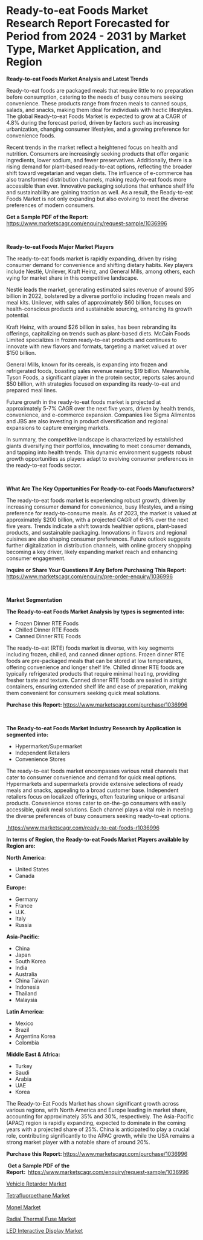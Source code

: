 <p><h1>Ready-to-eat Foods Market Research Report Forecasted for Period from 2024 -  2031 by Market Type, Market Application, and Region</h1></p><p><strong>Ready-to-eat Foods Market Analysis and Latest Trends</strong></p>
<p><p>Ready-to-eat foods are packaged meals that require little to no preparation before consumption, catering to the needs of busy consumers seeking convenience. These products range from frozen meals to canned soups, salads, and snacks, making them ideal for individuals with hectic lifestyles. The global Ready-to-eat Foods Market is expected to grow at a CAGR of 4.8% during the forecast period, driven by factors such as increasing urbanization, changing consumer lifestyles, and a growing preference for convenience foods.</p><p>Recent trends in the market reflect a heightened focus on health and nutrition. Consumers are increasingly seeking products that offer organic ingredients, lower sodium, and fewer preservatives. Additionally, there is a rising demand for plant-based ready-to-eat options, reflecting the broader shift toward vegetarian and vegan diets. The influence of e-commerce has also transformed distribution channels, making ready-to-eat foods more accessible than ever. Innovative packaging solutions that enhance shelf life and sustainability are gaining traction as well. As a result, the Ready-to-eat Foods Market is not only expanding but also evolving to meet the diverse preferences of modern consumers.</p></p>
<p><strong>Get a Sample PDF of the Report:&nbsp;</strong> <a href="https://www.marketscagr.com/enquiry/request-sample/1036996">https://www.marketscagr.com/enquiry/request-sample/1036996</a></p>
<p>&nbsp;</p>
<p><strong>Ready-to-eat Foods Major Market Players</strong></p>
<p><p>The ready-to-eat foods market is rapidly expanding, driven by rising consumer demand for convenience and shifting dietary habits. Key players include Nestlé, Unilever, Kraft Heinz, and General Mills, among others, each vying for market share in this competitive landscape.</p><p>Nestlé leads the market, generating estimated sales revenue of around $95 billion in 2022, bolstered by a diverse portfolio including frozen meals and meal kits. Unilever, with sales of approximately $60 billion, focuses on health-conscious products and sustainable sourcing, enhancing its growth potential.</p><p>Kraft Heinz, with around $26 billion in sales, has been rebranding its offerings, capitalizing on trends such as plant-based diets. McCain Foods Limited specializes in frozen ready-to-eat products and continues to innovate with new flavors and formats, targeting a market valued at over $150 billion.</p><p>General Mills, known for its cereals, is expanding into frozen and refrigerated foods, boasting sales revenue nearing $19 billion. Meanwhile, Tyson Foods, a significant player in the protein sector, reports sales around $50 billion, with strategies focused on expanding its ready-to-eat and prepared meal lines.</p><p>Future growth in the ready-to-eat foods market is projected at approximately 5-7% CAGR over the next five years, driven by health trends, convenience, and e-commerce expansion. Companies like Sigma Alimentos and JBS are also investing in product diversification and regional expansions to capture emerging markets.</p><p>In summary, the competitive landscape is characterized by established giants diversifying their portfolios, innovating to meet consumer demands, and tapping into health trends. This dynamic environment suggests robust growth opportunities as players adapt to evolving consumer preferences in the ready-to-eat foods sector.</p></p>
<p>&nbsp;</p>
<p><strong>What Are The Key Opportunities For Ready-to-eat Foods Manufacturers?</strong></p>
<p><p>The ready-to-eat foods market is experiencing robust growth, driven by increasing consumer demand for convenience, busy lifestyles, and a rising preference for ready-to-consume meals. As of 2023, the market is valued at approximately $200 billion, with a projected CAGR of 6-8% over the next five years. Trends indicate a shift towards healthier options, plant-based products, and sustainable packaging. Innovations in flavors and regional cuisines are also shaping consumer preferences. Future outlook suggests further digitalization in distribution channels, with online grocery shopping becoming a key driver, likely expanding market reach and enhancing consumer engagement.</p></p>
<p><strong>Inquire or Share Your Questions If Any Before Purchasing This Report:</strong> <a href="https://www.marketscagr.com/enquiry/pre-order-enquiry/1036996">https://www.marketscagr.com/enquiry/pre-order-enquiry/1036996</a></p>
<p>&nbsp;</p>
<p><strong>Market Segmentation</strong></p>
<p><strong>The Ready-to-eat Foods Market Analysis by types is segmented into:</strong></p>
<p><ul><li>Frozen Dinner RTE Foods</li><li>Chilled Dinner RTE Foods</li><li>Canned Dinner RTE Foods</li></ul></p>
<p><p>The ready-to-eat (RTE) foods market is diverse, with key segments including frozen, chilled, and canned dinner options. Frozen dinner RTE foods are pre-packaged meals that can be stored at low temperatures, offering convenience and longer shelf life. Chilled dinner RTE foods are typically refrigerated products that require minimal heating, providing fresher taste and texture. Canned dinner RTE foods are sealed in airtight containers, ensuring extended shelf life and ease of preparation, making them convenient for consumers seeking quick meal solutions.</p></p>
<p><strong>Purchase this Report:&nbsp;</strong><a href="https://www.marketscagr.com/purchase/1036996">https://www.marketscagr.com/purchase/1036996</a></p>
<p>&nbsp;</p>
<p><strong>The Ready-to-eat Foods Market Industry Research by Application is segmented into:</strong></p>
<p><ul><li>Hypermarket/Supermarket</li><li>Independent Retailers</li><li>Convenience Stores</li></ul></p>
<p><p>The ready-to-eat foods market encompasses various retail channels that cater to consumer convenience and demand for quick meal options. Hypermarkets and supermarkets provide extensive selections of ready meals and snacks, appealing to a broad customer base. Independent retailers focus on localized offerings, often featuring unique or artisanal products. Convenience stores cater to on-the-go consumers with easily accessible, quick meal solutions. Each channel plays a vital role in meeting the diverse preferences of busy consumers seeking ready-to-eat options.</p></p>
<p><a href="https://www.marketscagr.com/ready-to-eat-foods-r1036996">&nbsp;https://www.marketscagr.com/ready-to-eat-foods-r1036996</a></p>
<p><strong>In terms of Region, the Ready-to-eat Foods Market Players available by Region are:</strong></p>
<p>
    <p> <strong> North America: </strong>
        <ul>
            <li>United States</li>
            <li>Canada</li>
        </ul>
        </p> 
    <p> <strong> Europe: </strong>
        <ul>
            <li>Germany</li>
            <li>France</li>
            <li>U.K.</li>
            <li>Italy</li>
            <li>Russia</li>
        </ul>
        </p> 
    <p> <strong> Asia-Pacific: </strong>
        <ul>
            <li>China</li>
            <li>Japan</li>
            <li>South Korea</li>
            <li>India</li>
            <li>Australia</li>
            <li>China Taiwan</li>
            <li>Indonesia</li>
            <li>Thailand</li>
            <li>Malaysia</li>
        </ul>
        </p> 
    <p> <strong> Latin America: </strong>
        <ul>
            <li>Mexico</li>
            <li>Brazil</li>
            <li>Argentina Korea</li>
            <li>Colombia</li>
        </ul>
        </p> 
    <p> <strong> Middle East & Africa: </strong>
        <ul>
            <li>Turkey</li>
            <li>Saudi</li>
            <li>Arabia</li>
            <li>UAE</li>
            <li>Korea</li>
        </ul>
    </p>
    </p>
<p><p>The Ready-to-Eat Foods Market has shown significant growth across various regions, with North America and Europe leading in market share, accounting for approximately 35% and 30%, respectively. The Asia-Pacific (APAC) region is rapidly expanding, expected to dominate in the coming years with a projected share of 25%. China is anticipated to play a crucial role, contributing significantly to the APAC growth, while the USA remains a strong market player with a notable share of around 20%.</p></p>
<p><strong>Purchase this Report: </strong><a href="https://www.marketscagr.com/purchase/1036996">https://www.marketscagr.com/purchase/1036996</a></p>
<p>&nbsp;<strong>Get a Sample PDF of the Report:&nbsp;&nbsp;</strong><a href="https://www.marketscagr.com/enquiry/request-sample/1036996">https://www.marketscagr.com/enquiry/request-sample/1036996</a></p>
<p><strong></strong></p>
<p><p><a href="https://medium.com/@danielssercoutee/the-vehicle-retarder-market-insights-report-offers-an-in-depth-and-thorough-analysis-of-the-8295b4ca2acf">Vehicle Retarder Market</a></p><p><a href="https://issuu.com/reportprime-2/docs/tetrafluoroethane-market-size-2030._400198edc1c7fb">Tetrafluoroethane Market</a></p><p><a href="https://issuu.com/reportprime-2/docs/monel-market-size-2030.pptx_d85e368a38e554">Monel Market</a></p><p><a href="https://www.linkedin.com/pulse/global-radial-thermal-fuse-market-sector2024-2031-metrics-mkaff?trackingId=P8s%2B%2BufyQhm8sik4Wvg03g%3D%3D">Radial Thermal Fuse Market</a></p><p><a href="https://www.linkedin.com/pulse/led-interactive-display-market-outlook-complete-industry-analysis-aqu4f?trackingId=X%2FI6N3elRemh%2BG6j0l7SsA%3D%3D">LED Interactive Display Market</a></p></p>